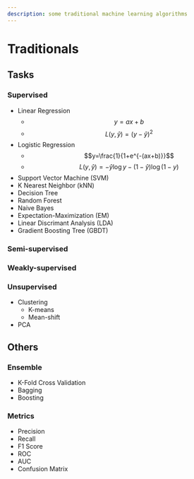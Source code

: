 ```yaml
---
description: some traditional machine learning algorithms
---
```


# Traditionals

## Tasks

### Supervised

* Linear Regression
  * $$y=ax+b$$
  * $$L(y,\hat{y}) = (y-\hat{y})^2$$
* Logistic Regression
  * $$y=\frac{1}{1+e^{-(ax+b)}}$$
  * $$L(y,\hat{y}) = -\hat{y}\log y - (1 - \hat{y}) \log (1-y)$$
* Support Vector Machine \(SVM\)
* K Nearest Neighbor \(kNN\)
* Decision Tree
* Random Forest
* Naive Bayes
* Expectation-Maximization \(EM\)
* Linear Discrimant Analysis \(LDA\)
* Gradient Boosting Tree \(GBDT\)

### Semi-supervised

### Weakly-supervised

### Unsupervised

* Clustering
  * K-means
  * Mean-shift
* PCA

## Others

### Ensemble

* K-Fold Cross Validation
* Bagging
* Boosting

### Metrics

* Precision
* Recall
* F1 Score
* ROC
* AUC
* Confusion Matrix



